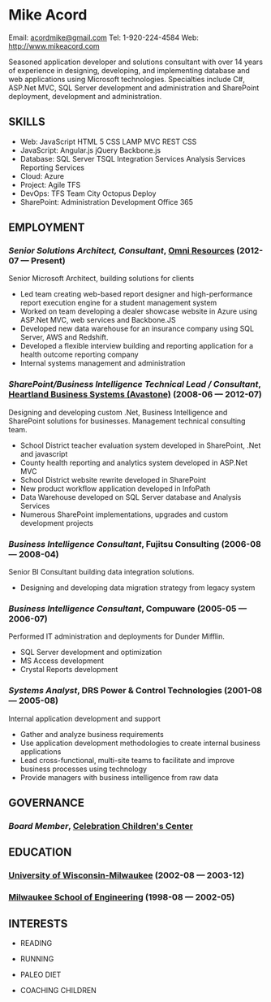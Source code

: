 Mike Acord
============
Email: acordmike@gmail.com
Tel: 1-920-224-4584
Web: http://www.mikeacord.com

Seasoned application developer and solutions consultant with over 14 years of experience in designing, developing, and implementing database and web applications using Microsoft technologies. Specialties include C#, ASP.Net MVC, SQL Server development and administration and SharePoint deployment, development and administration.

## SKILLS

  - Web: JavaScript HTML 5 CSS LAMP MVC REST CSS 
  - JavaScript: Angular.js jQuery Backbone.js 
  - Database: SQL Server TSQL Integration Services Analysis Services Reporting Services 
  - Cloud: Azure 
  - Project: Agile TFS 
  - DevOps: TFS Team City Octopus Deploy 
  - SharePoint: Administration Development Office 365 

## EMPLOYMENT

### *Senior Solutions Architect, Consultant*, [Omni Resources](http://www.omniresources.com) (2012-07 — Present)

Senior Microsoft Architect, building solutions for clients
  - Led team creating web-based report designer and high-performance report execution engine for a student management system
  - Worked on team developing a dealer showcase website in Azure using ASP.Net MVC, web services and Backbone.JS
  - Developed new data warehouse for an insurance company using SQL Server, AWS and Redshift.
  - Developed a flexible interview building and reporting application for a health outcome reporting company
  - Internal systems management and administration

### *SharePoint/Business Intelligence Technical Lead / Consultant*, [Heartland Business Systems (Avastone)](http://www.hbs.net) (2008-06 — 2012-07)

Designing and developing custom .Net, Business Intelligence and SharePoint solutions for businesses. Management technical consulting team.
  - School District teacher evaluation system developed in SharePoint, .Net and javascript
  - County health reporting and analytics system developed in ASP.Net MVC
  - School District website rewrite developed in SharePoint
  - New product workflow application developed in InfoPath
  - Data Warehouse developed on SQL Server database and Analysis Services
  - Numerous SharePoint implementations, upgrades and custom development projects

### *Business Intelligence Consultant*, Fujitsu Consulting (2006-08 — 2008-04)

Senior BI Consultant building data integration solutions.
  - Designing and developing data migration strategy from legacy system

### *Business Intelligence Consultant*, Compuware (2005-05 — 2006-07)

Performed IT administration and deployments for Dunder Mifflin.
  - SQL Server development and optimization
  - MS Access development
  - Crystal Reports development

### *Systems Analyst*, DRS Power & Control Technologies (2001-08 — 2005-08)

Internal application development and support
  - Gather and analyze business requirements
  - Use application development methodologies to create internal business applications
  - Lead cross-functional, multi-site teams to facilitate and improve business processes using technology
  - Provide managers with business intelligence from raw data



## GOVERNANCE

### *Board Member*, [Celebration Children's Center](http://appletondaycare.com) 



## EDUCATION

### [University of Wisconsin-Milwaukee](https://www.uwm.edu/) (2002-08 — 2003-12)



### [Milwaukee School of Engineering](http://www.msoe.edu) (1998-08 — 2002-05)












## INTERESTS

- READING

- RUNNING

- PALEO DIET

- COACHING CHILDREN


